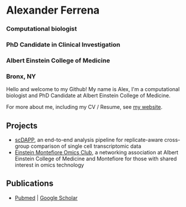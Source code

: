 # Alexander Ferrena

### Computational biologist
### PhD Candidate in Clinical Investigation
### Albert Einstein College of Medicine
### Bronx, NY


Hello and welcome to my Github! My name is Alex, I'm a computational biologist and PhD Candidate at Albert Einstein College of Medicine.

For more about me, including my CV / Resume, see [my website](https://ferrenaalexander.github.io/).


## Projects

- [scDAPP](https://github.com/bioinfoDZ/scDAPP), an end-to-end analysis pipeline for replicate-aware cross-group comparison of single cell transcriptomic data
- [Einstein Montefiore Omics Club](https://einsteinomics.github.io/), a networking association at Albert Einstein College of Medicine and Montefiore for those with shared interest in omics technology

## Publications

- [Pubmed](https://pubmed.ncbi.nlm.nih.gov/?term=Ferrena+A&sort=date) | [Google Scholar](https://scholar.google.com/citations?user=JxsoUUQAAAAJ&hl=en&authuser=1&oi=ao)

